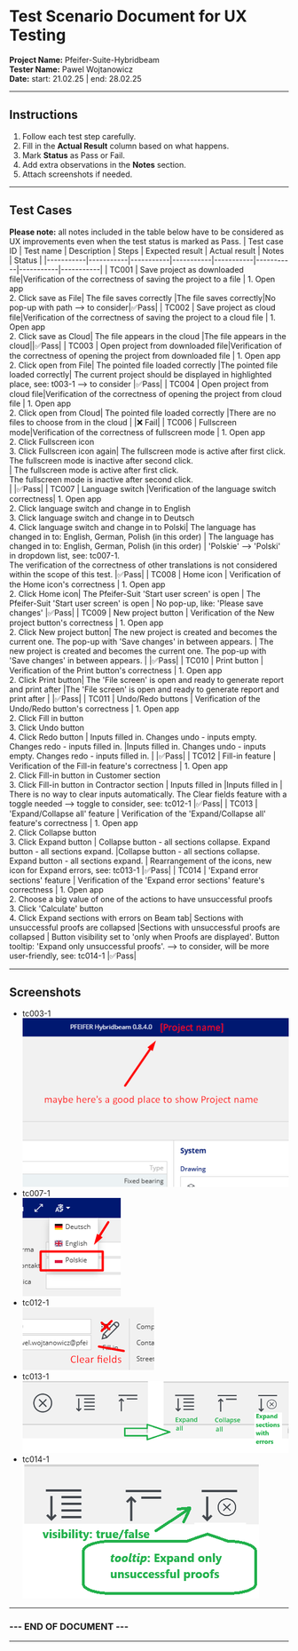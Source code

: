 # Test Scenario Document for UX Testing

**Project Name:** Pfeifer-Suite-Hybridbeam  
**Tester Name:** Pawel Wojtanowicz  
**Date:** start: 21.02.25 | end: 28.02.25  

---
## Instructions

1. Follow each test step carefully.  
2. Fill in the **Actual Result** column based on what happens.  
3. Mark **Status** as Pass or Fail.  
4. Add extra observations in the **Notes** section.  
5. Attach screenshots if needed.
---

## Test Cases  
**Please note:** all notes included in the table below have to be considered as UX improvements even when the test status is marked as Pass.
| Test case ID | Test name | Description | Steps | Expected result | Actual result | Notes | Status |
|-----------|-----------|-----------|-----------|-----------|-----------|-----------|-----------|
| TC001 | Save project as downloaded file|Verification of the correctness of saving the project to a file | 1. Open app <br> 2. Click save as File| The file saves correctly |The file saves correctly|No pop-up with path --> to consider|✅Pass| 
| TC002 | Save project as cloud file|Verification of the correctness of saving the project to a cloud file | 1. Open app <br> 2. Click save as Cloud| The file appears in the cloud |The file appears in the cloud||✅Pass|
| TC003 | Open project from downloaded file|Verification of the correctness of opening the project from downloaded file | 1. Open app <br> 2. Click open from File| The pointed file loaded correctly  |The pointed file loaded correctly| The current project should be displayed in highlighted place, see: t003-1 --> to consider |✅Pass|
| TC004 | Open project from cloud file|Verification of the correctness of opening the project from cloud file | 1. Open app <br> 2. Click open from Cloud| The pointed file loaded correctly  |There are no files to choose from in the cloud  | |❌ Fail|
| TC006 | Fullscreen mode|Verification of the correctness of fullscreen mode | 1. Open app <br> 2. Click Fullscreen icon<br> 3. Click Fullscreen icon again| The fullscreen mode is active after first click. <br> The fullscreen mode is inactive after second click. <br>  | The fullscreen mode is active after first click. <br> The fullscreen mode is inactive after second click. <br>   |  |✅Pass|
| TC007 | Language switch |Verification of the language switch correctness| 1. Open app <br> 2. Click language switch and change in to English <br> 3. Click language switch and change in to Deutsch <br> 4. Click language switch and change in to Polski| The language has changed in to: English, German, Polish (in this order) | The language has changed in to: English, German, Polish (in this order)   | 'Polskie' --> 'Polski' in dropdown list, see: tc007-1. <br> The verification of the correctness of other translations is not considered within the scope of this test. |✅Pass|
| TC008 | Home icon | Verification of the Home icon's correctness | 1. Open app <br> 2. Click Home icon| The Pfeifer-Suit 'Start user screen' is open | The Pfeifer-Suit 'Start user screen' is open | No pop-up, like: 'Please save changes' |✅Pass|
| TC009 | New project button | Verification of the New project button's correctness  | 1. Open app <br> 2. Click New project button| The new project is created and becomes the current one. The pop-up with 'Save changes' in between appears. | The new project is created and becomes the current one. The pop-up with 'Save changes' in between appears. | |✅Pass|
| TC010 | Print button | Verification of the Print button's correctness  | 1. Open app <br> 2. Click Print button| The 'File screen' is open and ready to generate report and print after |The 'File screen' is open and ready to generate report and print after | |✅Pass|
| TC011 | Undo/Redo buttons | Verification of the Undo/Redo button's correctness  | 1. Open app <br> 2. Click Fill in button <br> 3. Click Undo button <br> 4. Click Redo button | Inputs filled in. Changes undo - inputs empty. Changes redo - inputs filled in. |Inputs filled in. Changes undo - inputs empty. Changes redo - inputs filled in. | |✅Pass|
| TC012 | Fill-in feature | Verification of the Fill-in feature's correctness  | 1. Open app <br> 2. Click Fill-in button in Customer section <br> 3. Click Fill-in button in Contractor section  | Inputs filled in |Inputs filled in | There is no way to clear inputs automatically. The Clear fields feature with a toggle needed --> toggle to consider, see: tc012-1 |✅Pass|
| TC013 | 'Expand/Collapse all' feature | Verification of the 'Expand/Collapse all' feature's correctness  | 1. Open app <br> 2. Click Collapse button  <br> 3. Click Expand button   | Collapse button - all sections collapse. Expand button - all sections expand.  |Collapse button - all sections collapse. Expand button - all sections expand. | Rearrangement of the icons, new icon for Expand errors, see: tc013-1 |✅Pass|
| TC014 | 'Expand error sections' feature | Verification of the 'Expand error sections' feature's correctness  | 1. Open app <br> 2. Choose a big value of one of the actions to have unsuccessful proofs <br> 3. Click 'Calculate' button  <br> 4. Click Expand sections with errors on Beam tab| Sections with unsuccessful proofs are collapsed  |Sections with unsuccessful proofs are collapsed | Button visibility set to 'only when Proofs are displayed'. Button tooltip: 'Expand only unsuccessful proofs'. --> to consider, will be more user-friendly, see: tc014-1 |✅Pass|




---
## Screenshots

- tc003-1  
![alt text](img/tc003-1.png)
- tc007-1  
![alt text](img/tc007-1.png)
- tc012-1  
![alt text](img/tc012-1.png)
- tc013-1  
![alt text](img/tc013-1.png)
- tc014-1  
![alt text](img/tc014-1.png)




---
### --- END OF DOCUMENT ---
---
